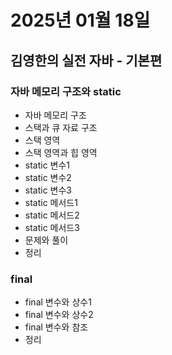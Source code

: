 # 2025년 01월 18일

## 김영한의 실전 자바 - 기본편

### 자바 메모리 구조와 static

- 자바 메모리 구조
- 스택과 큐 자료 구조
- 스택 영역
- 스택 영역과 힙 영역
- static 변수1
- static 변수2
- static 변수3
- static 메서드1
- static 메서드2
- static 메서드3
- 문제와 풀이
- 정리

### final

- final 변수와 상수1
- final 변수와 상수2
- final 변수와 참조
- 정리

